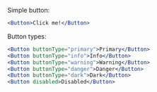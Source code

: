 Simple button:

```jsx
<Button>Click me!</Button>
```

Button types:

```jsx
<Button buttonType="primary">Primary</Button>
<Button buttonType="info">Info</Button>
<Button buttonType="warning">Warning</Button>
<Button buttonType="danger">Danger</Button>
<Button buttonType="dark">Dark</Button>
<Button disabled>Disabled</Button>
```
